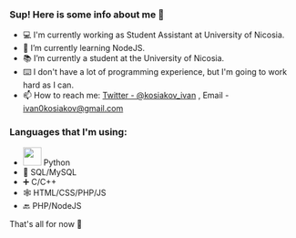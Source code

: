 ### Sup! Here is some info about me 👀

- 💻 I'm currently working as Student Assistant at University of Nicosia.
- 🌱 I’m currently learning NodeJS.
- 📚 I’m currently a student at the University of Nicosia.
- ⌨️ I don't have a lot of programming experience, but I'm going to work hard as I can.
- 📫 How to reach me: [Twitter - @kosiakov_ivan](https://twitter.com/kosiakov_ivan) , Email -  ivan0kosiakov@gmail.com

### Languages that I'm using:
- <img height="32" width="32" src="https://cdn.jsdelivr.net/npm/simple-icons@v7/icons/#3776AB.svg" /> Python
- 📑 SQL/MySQL
- ➕ C/C++
- 🕸️ HTML/CSS/PHP/JS
- 🔙 PHP/NodeJS

That's all for now 👀
